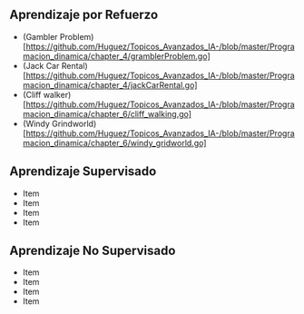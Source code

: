 
## Aprendizaje por Refuerzo 

* (Gambler Problem)[https://github.com/Huguez/Topicos_Avanzados_IA-/blob/master/Programacion_dinamica/chapter_4/gramblerProblem.go]
* (Jack Car Rental)[https://github.com/Huguez/Topicos_Avanzados_IA-/blob/master/Programacion_dinamica/chapter_4/jackCarRental.go]
* (Cliff walker)[https://github.com/Huguez/Topicos_Avanzados_IA-/blob/master/Programacion_dinamica/chapter_6/cliff_walking.go]
* (Windy Grindworld)[https://github.com/Huguez/Topicos_Avanzados_IA-/blob/master/Programacion_dinamica/chapter_6/windy_gridworld.go]

## Aprendizaje Supervisado 

* Item
* Item
* Item
* Item


## Aprendizaje No Supervisado

* Item
* Item
* Item
* Item
